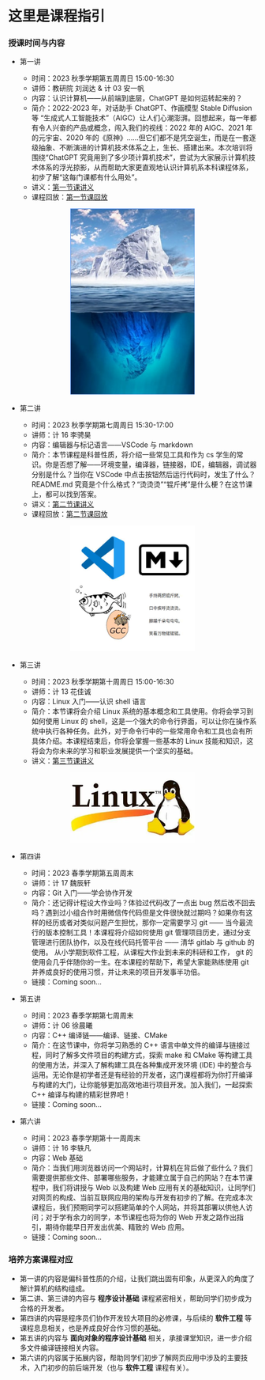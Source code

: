 # 这里是课程指引

### 授课时间与内容

* 第一讲

    * 时间：2023 秋季学期第五周周日 15:00-16:30
    * 讲师：教研院 刘润达 & 计 03 安一帆
    * 内容：认识计算机——从前端到底层，ChatGPT 是如何运转起来的？
    * 简介：2022-2023 年，对话助手 ChatGPT、作画模型 Stable Diffusion 等 “生成式人工智能技术”（AIGC）让人们心潮澎湃。回想起来，每一年都有令人兴奋的产品或概念，闯入我们的视线：2022 年的 AIGC、2021 年的元宇宙、2020 年的《原神》……但它们都不是凭空诞生，而是在一套逐级抽象、不断演进的计算机技术体系之上，生长、搭建出来。本次培训将围绕“ChatGPT 究竟用到了多少项计算机技术”，尝试为大家展示计算机技术体系的浮光掠影，从而帮助大家更直观地认识计算机系本科课程体系，初步了解“这每门课都有什么用处”。
    * 讲义：[第一节课讲义](https://kdocs.cn/l/caKESY15Yqyo)
    * 课程回放：[第一节课回放](https://cloud.tsinghua.edu.cn/f/d0201dc8b6b2452ba3a7/)


<div align=center>
<img src="../images/lesson1.png", width=50%/>
</div>

* 第二讲

    * 时间：2023 秋季学期第七周周日 15:30-17:00
    * 讲师：计 16 李骋昊
    * 内容：编辑器与标记语言——VSCode 与 markdown
    * 简介：本节课程是科普性质，将介绍一些常见工具和作为 cs 学生的常识。你是否想了解——环境变量，编译器，链接器，IDE，编辑器，调试器分别是什么？当你在 VSCode 中点击按钮然后运行代码时，发生了什么？README.md 究竟是个什么格式？“烫烫烫”“锟斤拷”是什么梗？在这节课上，都可以找到答案。
    * 讲义：[第二节课讲义](https://cloud.tsinghua.edu.cn/d/cce7da2c3c4a48f89e45/)
    * 课程回放：[第二节课回放](https://cloud.tsinghua.edu.cn/f/2ea9063bf5f84970a8dc/)



<div align=center>
<img src="../images/lesson2.png", width=50%/>
</div>

* 第三讲

    * 时间：2023 秋季学期第十周周日 15:00-16:30
    * 讲师：计 13 花佳诚
    * 内容：Linux 入门——认识 shell 语言
    * 简介：本节课将会介绍 Linux 系统的基本概念和工具使用。你将会学习到如何使用 Linux 的 shell，这是一个强大的命令行界面，可以让你在操作系统中执行各种任务。此外，对于命令行中的一些常用命令和工具也会有所具体介绍。本课程结束后，你将会掌握一些基本的 Linux 技能和知识，这将会为你未来的学习和职业发展提供一个坚实的基础。
    * 讲义：[第三节课讲义](https://cloud.tsinghua.edu.cn/d/6b8ff35fe0654ec6ac86/)


<div align=center>
<img src="../images/lesson3.png", width=50%/>
</div>


* 第四讲

    * 时间：2023 春季学期第五周周末
    * 讲师：计 17 魏辰轩
    * 内容：Git 入门——学会协作开发
    * 简介：还记得计程设大作业吗？体验过代码改了一点出 bug 然后改不回去吗？遇到过小组合作时用微信传代码但是文件很快就过期吗？如果你有这样的经历或者对类似问题产生担忧，那你一定需要学习 git —— 当今最流行的版本控制工具！本课程将介绍如何使用 git 管理项目历史，通过分支管理进行团队协作，以及在线代码托管平台 —— 清华 gitlab 与 github 的使用。 从小学期到软件工程，从课程大作业到未来的科研和工作， git 的使用会几乎伴随你的一生。在本课程的帮助下，希望大家能熟练使用 git 并养成良好的使用习惯，并让未来的项目开发事半功倍。
    * 链接：Coming soon...

* 第五讲

    * 时间：2023 春季学期第七周周末
    * 讲师：计 06 徐晨曦
    * 内容：C++ 编译链——编译、链接、CMake
    * 简介：在这节课中，你将学习熟悉的 C++ 语言中单文件的编译与链接过程，同时了解多文件项目的构建方式，探索 make 和 CMake 等构建工具的使用方法，并深入了解构建工具在各种集成开发环境 (IDE) 中的整合与运用。无论你是初学者还是有经验的开发者，这门课程都将为你打开编译与构建的大门，让你能够更加高效地进行项目开发。加入我们，一起探索 C++ 编译与构建的精彩世界吧！
    * 链接：Coming soon...

* 第六讲

    * 时间：2023 春季学期第十一周周末
    * 讲师：计 16 李轶凡
    * 内容：Web 基础
    * 简介：当我们用浏览器访问一个网站时，计算机在背后做了些什么？我们需要提供那些文件、部署哪些服务，才能建立属于自己的网站？在本节课程中，我们将讲授与 Web 以及构建 Web 应用有关的基础知识，让同学们对网页的构成、当前互联网应用的架构与开发有初步的了解。在完成本次课程后，我们预期同学可以搭建简单的个人网站，并将其部署以供他人访问；对于学有余力的同学，本节课程也将为你的 Web 开发之路作出指引，期待你能早日开发出优美、精致的 Web 应用。
    * 链接：Coming soon...

### 培养方案课程对应
- 第一讲的内容是偏科普性质的介绍，让我们跳出固有印象，从更深入的角度了解计算机的结构组成。
- 第二讲、第三讲的内容与 **程序设计基础** 课程紧密相关，帮助同学们初步成为合格的开发者。
- 第四讲的内容是程序员们协作开发较大项目的必修课，与后续的 **软件工程** 等课程息息相关，也是养成良好合作习惯的基础。
- 第五讲的内容与 **面向对象的程序设计基础** 相关，承接课堂知识，进一步介绍多文件编译链接相关内容。
- 第六讲的内容属于拓展内容，帮助同学们初步了解网页应用中涉及的主要技术，入门初步的前后端开发（也与 **软件工程** 课程有关）。